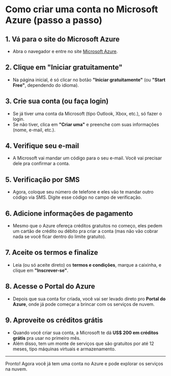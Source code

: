 # Como criar uma conta no Microsoft Azure (passo a passo)

## 1. Vá para o site do Microsoft Azure

- Abra o navegador e entre no site [Microsoft Azure](https://azure.microsoft.com).

## 2. Clique em "Iniciar gratuitamente"

- Na página inicial, é só clicar no botão **"Iniciar gratuitamente"** (ou **"Start Free"**, dependendo do idioma).

## 3. Crie sua conta (ou faça login)

- Se já tiver uma conta da Microsoft (tipo Outlook, Xbox, etc.), só fazer o login.
- Se não tiver, clica em **"Criar uma"** e preenche com suas informações (nome, e-mail, etc.).

## 4. Verifique seu e-mail

- A Microsoft vai mandar um código para o seu e-mail. Você vai precisar dele pra confirmar a conta.

## 5. Verificação por SMS

- Agora, coloque seu número de telefone e eles vão te mandar outro código via SMS. Digite esse código no campo de verificação.

## 6. Adicione informações de pagamento

- Mesmo que o Azure ofereça créditos gratuitos no começo, eles pedem um cartão de crédito ou débito pra criar a conta (mas não vão cobrar nada se você ficar dentro do limite gratuito).

## 7. Aceite os termos e finalize

- Leia (ou só aceite direto) os **termos e condições**, marque a caixinha, e clique em **"Inscrever-se"**.

## 8. Acesse o Portal do Azure

- Depois que sua conta for criada, você vai ser levado direto pro **Portal do Azure**, onde já pode começar a brincar com os serviços de nuvem.

## 9. Aproveite os créditos grátis

- Quando você criar sua conta, a Microsoft te dá **US$ 200 em créditos grátis** pra usar no primeiro mês.
- Além disso, tem um monte de serviços que são gratuitos por até 12 meses, tipo máquinas virtuais e armazenamento.

---

Pronto! Agora você já tem uma conta no Azure e pode explorar os serviços na nuvem.
